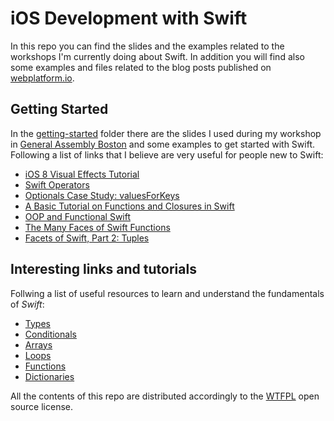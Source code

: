iOS Development with Swift
=====
In this repo you can find the slides and the examples related to the workshops I'm currently doing about Swift. In addition you will find also some examples and files related to the blog posts published on [webplatform.io](http://www.webplatform.io).

## Getting Started
In the [getting-started](https://github.com/GiorgioNatili/swift/tree/master/getting-started) folder there are the slides I used during my workshop in [General Assembly Boston](https://generalassemb.ly/education/start-building-mobile-apps-an-intro-to-ios-programming-with-swift) and some examples to get started with Swift. 
Following a list of links that I believe are very useful for people new to Swift:
* [iOS 8 Visual Effects Tutorial](http://www.raywenderlich.com/84043/ios-8-visual-effects-tutorial)
* [Swift Operators](http://nshipster.com/swift-operators/)
* [Optionals Case Study: valuesForKeys](https://developer.apple.com/swift/blog/?id=12)
* [A Basic Tutorial on Functions and Closures in Swift](http://airspeedvelocity.net/2014/06/11/a-basic-tutorial-on-functions-and-closures-in-swift/)
* [OOP and Functional Swift](https://swiftcast.tv/articles/oop-functional-swift)
* [The Many Faces of Swift Functions](http://www.objc.io/issue-16/swift-functions.html)
* [Facets of Swift, Part 2: Tuples](https://medium.com/swift-programming/facets-of-swift-part-2-tuples-4bfe58d21abf)

## Interesting links and tutorials
Follwing a list of useful resources to learn and understand the fundamentals of _Swift_:
* [Types](https://www.weheartswift.com/types/)
* [Conditionals](https://www.weheartswift.com/conditionals/)
* [Arrays](https://www.weheartswift.com/arrays/)
* [Loops](https://www.weheartswift.com/loops/)
* [Functions](https://www.weheartswift.com/functions/)
* [Dictionaries](https://www.weheartswift.com/dictionaries/)

All the contents of this repo are distributed accordingly to the [WTFPL](http://www.wtfpl.net/) open source license.
